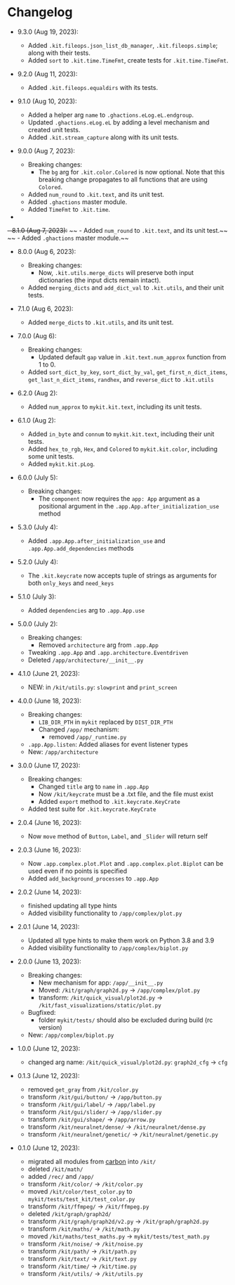 # Changelog


- 9.3.0 (Aug 19, 2023):
    - Added `.kit.fileops.json_list_db_manager`, `.kit.fileops.simple`; along with their tests.
    - Added `sort` to `.kit.time.TimeFmt`, create tests for `.kit.time.TimeFmt`.
- 9.2.0 (Aug 11, 2023):
    - Added `.kit.fileops.equaldirs` with its tests.
- 9.1.0 (Aug 10, 2023):
    - Added a helper arg `name` to `.ghactions.eLog.eL.endgroup`.
    - Updated `.ghactions.eLog.eL` by adding a level mechanism and created unit tests.
    - Added `.kit.stream_capture` along with its unit tests.
- 9.0.0 (Aug 7, 2023):
    - Breaking changes:
        - The `bg` arg for `.kit.color.Colored` is now optional. Note that this breaking change propagates to all functions that are using `Colored`.
    - Added `num_round` to `.kit.text`, and its unit test.
    - Added `.ghactions` master module.
    - Added `TimeFmt` to `.kit.time`.

- 
<!-- The hyphen '-' above so that the 9.0.0 release (via fast-pypi-release) doesn't contain these comments -->
<!-- Note: 8.1.0 has been aborted, but 8.1.0b1 published on PyPI -->
~~- 8.1.0 (Aug 7, 2023):~~
~~    - Added `num_round` to `.kit.text`, and its unit test.~~
~~    - Added `.ghactions` master module.~~
- 8.0.0 (Aug 6, 2023):
    - Breaking changes:
        - Now, `.kit.utils.merge_dicts` will preserve both input dictionaries (the input dicts remain intact).
    - Added `merging_dicts` and `add_dict_val` to `.kit.utils`, and their unit tests.

- 7.1.0 (Aug 6, 2023):
    - Added `merge_dicts` to `.kit.utils`, and its unit test.
- 7.0.0 (Aug 6):
    - Breaking changes:
        - Updated default `gap` value in `.kit.text.num_approx` function from 1 to 0.
    - Added `sort_dict_by_key`, `sort_dict_by_val`, `get_first_n_dict_items`, `get_last_n_dict_items`, `randhex`, and `reverse_dict` to `.kit.utils`

- 6.2.0 (Aug 2):
    - Added `num_approx` to `mykit.kit.text`, including its unit tests.
- 6.1.0 (Aug 2):
    - Added `in_byte` and `connum` to `mykit.kit.text`, including their unit tests.
    - Added `hex_to_rgb`, `Hex`, and `Colored` to `mykit.kit.color`, including some unit tests.
    - Added `mykit.kit.pLog`.
- 6.0.0 (July 5):
    - Breaking changes:
        - The `component` now requires the `app: App` argument as a positional argument in the `.app.App.after_initialization_use` method
- 5.3.0 (July 4):
    - Added `.app.App.after_initialization_use` and `.app.App.add_dependencies` methods
- 5.2.0 (July 4):
    - The `.kit.keycrate` now accepts tuple of strings as arguments for both `only_keys` and `need_keys`
- 5.1.0 (July 3):
    - Added `dependencies` arg to `.app.App.use`
- 5.0.0 (July 2):
    - Breaking changes:
        - Removed `architecture` arg from `.app.App`
    - Tweaking `.app.App` and `.app.architecture.Eventdriven`
    - Deleted `/app/architecture/__init__.py`
- 4.1.0 (June 21, 2023):
    - NEW: in `/kit/utils.py`: `slowprint` and `print_screen`
- 4.0.0 (June 18, 2023):
    - Breaking changes:
        - `LIB_DIR_PTH` in `mykit` replaced by `DIST_DIR_PTH`
        - Changed `/app/` mechanism:
            - removed `/app/_runtime.py`
    - `.app.App.listen`: Added aliases for event listener types
    - New: `/app/architecture`
- 3.0.0 (June 17, 2023):
    - Breaking changes:
        - Changed `title` arg to `name` in `.app.App`
        - Now `/kit/keycrate` must be a .txt file, and the file must exist
        - Added `export` method to `.kit.keycrate.KeyCrate`
    - Added test suite for `.kit.keycrate.KeyCrate`
- 2.0.4 (June 16, 2023):
    - Now `move` method of `Button`, `Label`, and `_Slider` will return self
- 2.0.3 (June 16, 2023):
    - Now `.app.complex.plot.Plot` and `.app.complex.plot.Biplot` can be used even if no points is specified
    - Added `add_background_processes` to `.app.App`
- 2.0.2 (June 14, 2023):
    - finished updating all type hints
    - Added visibility functionality to `/app/complex/plot.py`
- 2.0.1 (June 14, 2023):
    - Updated all type hints to make them work on Python 3.8 and 3.9
    - Added visibility functionality to `/app/complex/biplot.py`
- 2.0.0 (June 13, 2023):
    - Breaking changes:
        - New mechanism for app: `/app/__init__.py`
        - Moved: `/kit/graph/graph2d.py` -> `/app/complex/plot.py`
        - transform: `/kit/quick_visual/plot2d.py` -> `/kit/fast_visualizations/static/plot.py`
    - Bugfixed:
        - folder `mykit/tests/` should also be excluded during build (rc version)
    - New: `/app/complex/biplot.py`
- 1.0.0 (June 12, 2023):
    - changed arg name: `/kit/quick_visual/plot2d.py`: `graph2d_cfg` -> `cfg`
- 0.1.3 (June 12, 2023):
    - removed `get_gray` from `/kit/color.py`
    - transform `/kit/gui/button/` -> `/app/button.py`
    - transform `/kit/gui/label/` -> `/app/label.py`
    - transform `/kit/gui/slider/` -> `/app/slider.py`
    - transform `/kit/gui/shape/` -> `/app/arrow.py`
    - transform `/kit/neuralnet/dense/` -> `/kit/neuralnet/dense.py`
    - transform `/kit/neuralnet/genetic/` -> `/kit/neuralnet/genetic.py`
- 0.1.0 (June 12, 2023):
    - migrated all modules from [carbon](https://github.com/nvfp/carbon) into `/kit/`
    - deleted `/kit/math/`
    - added `/rec/` and `/app/`
    - transform `/kit/color/` -> `/kit/color.py`
    - moved `/kit/color/test_color.py` to `mykit/tests/test_kit/test_color.py`
    - transform `/kit/ffmpeg/` -> `/kit/ffmpeg.py`
    - deleted `/kit/graph/graph2d/`
    - transform `/kit/graph/graph2d/v2.py` -> `/kit/graph/graph2d.py`
    - transform `/kit/maths/` -> `/kit/math.py`
    - moved `/kit/maths/test_maths.py` -> `mykit/tests/test_math.py`
    - transform `/kit/noise/` -> `/kit/noise.py`
    - transform `/kit/path/` -> `/kit/path.py`
    - transform `/kit/text/` -> `/kit/text.py`
    - transform `/kit/time/` -> `/kit/time.py`
    - transform `/kit/utils/` -> `/kit/utils.py`